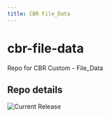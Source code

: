 ```yaml
---
title: CBR File_Data
---
```


# cbr-file-data
Repo for CBR Custom - File_Data 



## Repo details

![Current Release](https://img.shields.io/badge/release-v1.0.1-blue)

